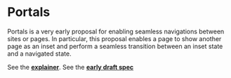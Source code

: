 # Portals
Portals is a very early proposal for enabling seamless navigations between sites or pages. In particular, this proposal enables a page to show another page as an inset and perform a seamless transition between an inset state and a navigated state.

See the **[explainer](https://github.com/WICG/portals/blob/master/explainer.md)**.
See the **[early draft spec](https://wicg.github.io/portals/)**
